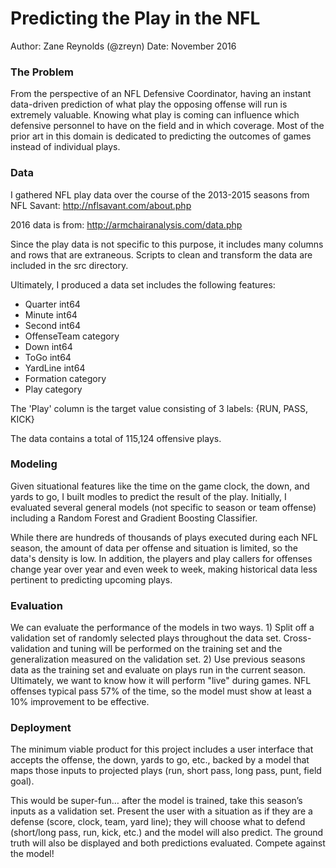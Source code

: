 # Predicting the Play in the NFL

Author: Zane Reynolds (@zreyn)
Date: November 2016

### The Problem

From the perspective of an NFL Defensive Coordinator, having an instant data-driven prediction of what play the opposing offense will run is extremely valuable.  Knowing what play is coming can influence which defensive personnel to have on the field and in which coverage.   Most of the prior art in this domain is dedicated to predicting the outcomes of games instead of individual plays.


### Data

I gathered NFL play data over the course of the 2013-2015 seasons from NFL Savant:
http://nflsavant.com/about.php

2016 data is from:
http://armchairanalysis.com/data.php

Since the play data is not specific to this purpose, it includes many columns and rows that are extraneous.  Scripts to clean and transform the data are included in the src directory.

Ultimately, I produced a data set includes the following features:
* Quarter        int64
* Minute         int64
* Second         int64
* OffenseTeam    category
* Down           int64
* ToGo           int64
* YardLine       int64
* Formation      category
* Play           category

The 'Play' column is the target value consisting of 3 labels: {RUN, PASS, KICK}

The data contains a total of 115,124 offensive plays.

### Modeling

Given situational features like the time on the game clock, the down, and yards to go, I built modles to predict the result of the play.  Initially, I evaluated several general models (not specific to season or team offense) including a Random Forest and Gradient Boosting Classifier.  


While there are hundreds of thousands of plays executed during each NFL season, the amount of data per offense and situation is limited, so the data's density is low.  In addition, the players and play callers for offenses change year over year and even week to week, making historical data less pertinent to predicting upcoming plays.



### Evaluation

We can evaluate the performance of the models in two ways. 1) Split off a validation set of randomly selected plays throughout the data set.  Cross-validation and tuning will be performed on the training set and the generalization measured on the validation set.  2) Use previous seasons data as the training set and evaluate on plays run in the current season.  Ultimately, we want to know how it will perform "live" during games. NFL offenses typical pass 57% of the time, so the model must show at least a 10% improvement to be effective.


### Deployment

The minimum viable product for this project includes a user interface that accepts the offense, the down, yards to go, etc., backed by a model that maps those inputs to projected plays (run, short pass, long pass, punt, field goal).


This would be super-fun… after the model is trained, take this season’s inputs as a validation set.  Present the user with a situation as if they are a defense (score, clock, team, yard line); they will choose what to defend (short/long pass, run, kick, etc.) and the model will also predict.  The ground truth will also be displayed and both predictions evaluated.  Compete against the model!
